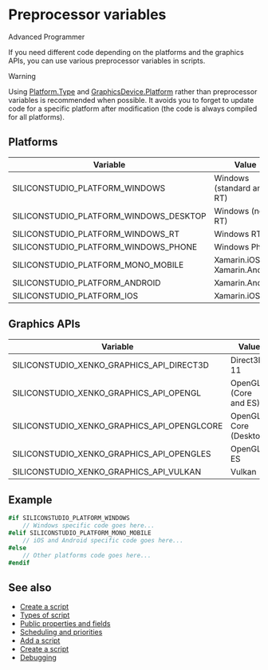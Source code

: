 # Preprocessor variables

<span class="label label-doc-level">Advanced</span>
<span class="label label-doc-audience">Programmer</span>

If you need different code depending on the platforms and the graphics APIs, you can use various preprocessor variables in scripts.

> [!WARNING]
> Using [Platform.Type](xref:SiliconStudio.Core.Platform.Type) and 
> [GraphicsDevice.Platform](xref:SiliconStudio.Xenko.Graphics.GraphicsDevice.Platform) rather than 
> preprocessor variables is recommended when possible. It avoids you to forget to update code 
> for a specific platform after modification (the code is always compiled for all platforms).

## Platforms

| Variable                               | Value                          |
| -------------------------------------- | ------------------------------ |
| SILICONSTUDIO_PLATFORM_WINDOWS         | Windows (standard and RT)      |
| SILICONSTUDIO_PLATFORM_WINDOWS_DESKTOP | Windows (non-RT)               |
| SILICONSTUDIO_PLATFORM_WINDOWS_RT      | Windows RT                     |
| SILICONSTUDIO_PLATFORM_WINDOWS_PHONE   | Windows Phone                  |
| SILICONSTUDIO_PLATFORM_MONO_MOBILE     | Xamarin.iOS or Xamarin.Android |
| SILICONSTUDIO_PLATFORM_ANDROID         | Xamarin.Android                |
| SILICONSTUDIO_PLATFORM_IOS             | Xamarin.iOS                    |

## Graphics APIs

| Variable                                      | Value                 |
| --------------------------------------------- | --------------------- |
| SILICONSTUDIO_XENKO_GRAPHICS_API_DIRECT3D   | Direct3D 11           |
| SILICONSTUDIO_XENKO_GRAPHICS_API_OPENGL     | OpenGL (Core and ES)  |
| SILICONSTUDIO_XENKO_GRAPHICS_API_OPENGLCORE | OpenGL Core (Desktop) |
| SILICONSTUDIO_XENKO_GRAPHICS_API_OPENGLES   | OpenGL ES             |
| SILICONSTUDIO_XENKO_GRAPHICS_API_VULKAN     | Vulkan                |

## Example

```cs
#if SILICONSTUDIO_PLATFORM_WINDOWS
    // Windows specific code goes here...
#elif SILICONSTUDIO_PLATFORM_MONO_MOBILE
    // iOS and Android specific code goes here...
#else
    // Other platforms code goes here...
#endif
```

## See also

* [Create a script](create-a-script.md)
* [Types of script](types-of-script.md)
* [Public properties and fields](public-properties-and-fields.md)
* [Scheduling and priorities](scheduling-and-priorities.md)
* [Add a script](add-a-script.md)
* [Create a script](create-a-script.md)
* [Debugging](debugging.md)